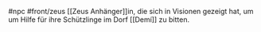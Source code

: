 #npc #front/zeus
[[Zeus Anhänger]]in, die sich in Visionen gezeigt hat, um um Hilfe für ihre Schützlinge im Dorf [[Demí]] zu bitten.